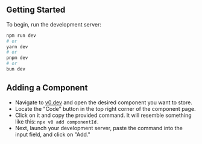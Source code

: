 ## Getting Started

To begin, run the development server:

```bash
npm run dev
# or
yarn dev
# or
pnpm dev
# or
bun dev
```

## Adding a Component

- Navigate to [v0.dev](https://v0.dev) and open the desired component you want to store.
- Locate the "Code" button in the top right corner of the component page.
- Click on it and copy the provided command. It will resemble something like this: `npx v0 add componentId.`
- Next, launch your development server, paste the command into the input field, and click on "Add."